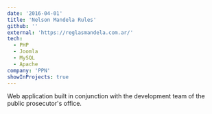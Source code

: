 ```yaml
---
date: '2016-04-01'
title: 'Nelson Mandela Rules'
github: ''
external: 'https://reglasmandela.com.ar/'
tech:
  - PHP
  - Joomla
  - MySQL
  - Apache
company: 'PPN'
showInProjects: true
---
```


Web application built in conjunction with the development team of the public prosecutor's office.
